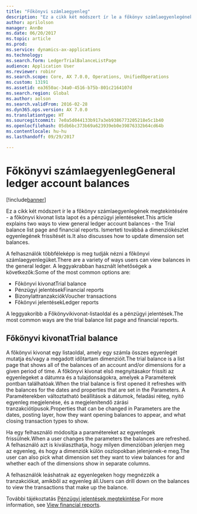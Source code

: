 ```yaml
---
title: "Főkönyvi számlaegyenleg"
description: "Ez a cikk két módszert ír le a főkönyv számlaegyenlegének megtekintésére - a főkönyvi kivonat lista lapot és a pénzügyi jelentéseket. Ismerteti továbbá a dimenziókészlet egyenlegének frissítését is."
author: aprilolson
manager: AnnBe
ms.date: 06/20/2017
ms.topic: article
ms.prod: 
ms.service: dynamics-ax-applications
ms.technology: 
ms.search.form: LedgerTrialBalanceListPage
audience: Application User
ms.reviewer: robinr
ms.search.scope: Core, AX 7.0.0, Operations, UnifiedOperations
ms.custom: 13191
ms.assetid: ea3650ac-34a0-4516-b75b-801c2164107d
ms.search.region: Global
ms.author: aolson
ms.search.validFrom: 2016-02-28
ms.dyn365.ops.version: AX 7.0.0
ms.translationtype: HT
ms.sourcegitcommit: 7e0a5d044133b917a3eb9386773205218e5c1b40
ms.openlocfilehash: 05db6bc373b69a623939eb0e39876332b64cd64b
ms.contentlocale: hu-hu
ms.lasthandoff: 09/29/2017

---
```


# <a name="general-ledger-account-balances"></a><span data-ttu-id="b4e7c-104">Főkönyvi számlaegyenleg</span><span class="sxs-lookup"><span data-stu-id="b4e7c-104">General ledger account balances</span></span>

[!include[banner](../includes/banner.md)]


<span data-ttu-id="b4e7c-105">Ez a cikk két módszert ír le a főkönyv számlaegyenlegének megtekintésére - a főkönyvi kivonat lista lapot és a pénzügyi jelentéseket.</span><span class="sxs-lookup"><span data-stu-id="b4e7c-105">This article explains two ways to view general ledger account balances -  the Trial balance list page and financial reports.</span></span> <span data-ttu-id="b4e7c-106">Ismerteti továbbá a dimenziókészlet egyenlegének frissítését is.</span><span class="sxs-lookup"><span data-stu-id="b4e7c-106">It also discusses how to update dimension set balances.</span></span>

<span data-ttu-id="b4e7c-107">A felhasználók többféleképp is meg tudják nézni a főkönyvi számlaegyenlegüket.</span><span class="sxs-lookup"><span data-stu-id="b4e7c-107">There are a variety of ways users can view balances in the general ledger.</span></span> <span data-ttu-id="b4e7c-108">A leggyakrabban használt lehetőségek a következők:</span><span class="sxs-lookup"><span data-stu-id="b4e7c-108">Some of the most common options are:</span></span>

-   <span data-ttu-id="b4e7c-109">Főkönyvi kivonat</span><span class="sxs-lookup"><span data-stu-id="b4e7c-109">Trial balance</span></span>
-   <span data-ttu-id="b4e7c-110">Pénzügyi jelentések</span><span class="sxs-lookup"><span data-stu-id="b4e7c-110">Financial reports</span></span>
-   <span data-ttu-id="b4e7c-111">Bizonylattranzakciók</span><span class="sxs-lookup"><span data-stu-id="b4e7c-111">Voucher transactions</span></span>
-   <span data-ttu-id="b4e7c-112">Főkönyvi jelentések</span><span class="sxs-lookup"><span data-stu-id="b4e7c-112">Ledger reports</span></span>

<span data-ttu-id="b4e7c-113">A leggyakoribb a Főkönyvikivonat-listaoldal és a pénzügyi jelentések.</span><span class="sxs-lookup"><span data-stu-id="b4e7c-113">The most common ways are the trial balance list page and financial reports.</span></span>

## <a name="trial-balance"></a><span data-ttu-id="b4e7c-114">Főkönyvi kivonat</span><span class="sxs-lookup"><span data-stu-id="b4e7c-114">Trial balance</span></span>
<span data-ttu-id="b4e7c-115">A főkönyvi kivonat egy listaoldal, amely egy számla összes egyenlegét mutatja és/vagy a megadott időtartam dimenzióit.</span><span class="sxs-lookup"><span data-stu-id="b4e7c-115">The trial balance is a list page that shows all of the balances of an account and/or dimensions for a given period of time.</span></span> <span data-ttu-id="b4e7c-116">A főkönyvi kivonat első megnyitásakor frissíti az egyenlegeket a dátumra és a tulajdonságokra, amelyek a Paraméterek pontban találhatóak.</span><span class="sxs-lookup"><span data-stu-id="b4e7c-116">When the trial balance is first opened it refreshes with the balances for the dates and properties that are set in the Parameters.</span></span> <span data-ttu-id="b4e7c-117">A Paraméterekben változtatható beállítások a dátumok, feladási réteg, nyitó egyenleg megjelenése, és a megjelenítendő zárási tranzakciótípusok.</span><span class="sxs-lookup"><span data-stu-id="b4e7c-117">Properties that can be changed in Parameters are the dates, posting layer, how they want opening balances to appear, and what closing transaction types to show.</span></span> 

<span data-ttu-id="b4e7c-118">Ha egy felhasználó módosítja a paramétereket az egyenlegek frissülnek.</span><span class="sxs-lookup"><span data-stu-id="b4e7c-118">When a user changes the parameters the balances are refreshed.</span></span> <span data-ttu-id="b4e7c-119">A felhasználó azt is kiválaszthatja, hogy milyen dimenzióban jelenjen meg az egyenleg, és hogy a dimenziók külön oszlopokban jelenjenek-e meg.</span><span class="sxs-lookup"><span data-stu-id="b4e7c-119">The user can also pick what dimension set they want to view balances for and whether each of the dimensions show in separate columns.</span></span> 

<span data-ttu-id="b4e7c-120">A felhasználók leáshatnak az egyenlegeken hogy megnézzék a tranzakciókat, amikből az egyenleg áll.</span><span class="sxs-lookup"><span data-stu-id="b4e7c-120">Users can drill down on the balances to view the transactions that make up the balance.</span></span>    

<span data-ttu-id="b4e7c-121">További tájékoztatás [Pénzügyi jelentések megtekintése](view-financial-reports.md).</span><span class="sxs-lookup"><span data-stu-id="b4e7c-121">For more information, see [View financial reports](view-financial-reports.md).</span></span>




